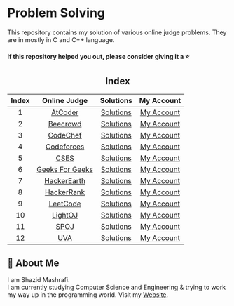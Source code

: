 # Problem Solving

This repository contains my solution of various online judge problems. They are in  mostly in C and C++ language.

#### If this repository helped you out, please consider giving it a :star:
<div align="center">

## Index 

|  Index  |  Online Judge  |  Solutions  |  My Account  |
| :-----: | :------------: | :---------: | :----------: |
| 1 | [AtCoder](https://atcoder.jp/) | [Solutions](https://github.com/ShazidMashrafi/Problem-Solving/tree/master/Online%20Judges/AtCoder) | [My Account](https://atcoder.jp/users/shazidmashrafi)
| 2 | [Beecrowd](https://judge.beecrowd.com/en) | [Solutions](https://github.com/ShazidMashrafi/Problem-Solving/tree/master/Online%20Judges/Beecrowd) | [My Account](https://judge.beecrowd.com/en/profile/790252)
| 3 | [CodeChef](https://www.codechef.com) | [Solutions](https://github.com/ShazidMashrafi/Problem-Solving/tree/master/Online%20Judges/CodeChef) | [My Account](https://www.codechef.com/users/shazidmashrafi)
| 4 | [Codeforces](https://codeforces.com/) | [Solutions](https://github.com/ShazidMashrafi/Problem-Solving/tree/master/Online%20Judges/Codeforces) | [My Account](https://codeforces.com/profile/ShazidMashrafi)
| 5 | [CSES](https://cses.fi/) | [Solutions](https://github.com/ShazidMashrafi/Problem-Solving/tree/master/Online%20Judges/CSES) | [My Account](https://cses.fi/user/238576)
| 6 | [Geeks For Geeks](https://www.geeksforgeeks.org/) | [Solutions](https://github.com/ShazidMashrafi/Problem-Solving/tree/master/Online%20Judges/Geeks%20for%20Geeks) | [My Account](https://www.geeksforgeeks.org/user/shazidmashrafi/)
| 7 | [HackerEarth](https://www.hackerearth.com/challenges/) | [Solutions](https://github.com/ShazidMashrafi/Problem-Solving/tree/master/Online%20Judges/HackerEarth) | [My Account](https://www.hackerearth.com/@shazidmashrafi/)
| 8 | [HackerRank](https://www.hackerrank.com/dashboard) | [Solutions](https://github.com/ShazidMashrafi/Problem-Solving/tree/master/Online%20Judges/HackerRank) | [My Account](https://www.hackerrank.com/profile/shazidmashrafi)
| 9 | [LeetCode](https://leetcode.com/) | [Solutions](https://github.com/ShazidMashrafi/Problem-Solving/tree/master/Online%20Judges/LeetCode) | [My Account](https://leetcode.com/u/shazidmashrafi/)
| 10 | [LightOJ](https://lightoj.com/home/) | [Solutions](https://github.com/ShazidMashrafi/Problem-Solving/tree/master/Online%20Judges/LightOJ) | [My Account](https://lightoj.com/user/shazidmashrafi)
| 11 | [SPOJ](https://www.spoj.com/) | [Solutions](https://github.com/ShazidMashrafi/Problem-Solving/tree/master/Online%20Judges/SPOJ) | [My Account](https://www.spoj.com/users/shazidmashrafi)
| 12 | [UVA](https://onlinejudge.org/) | [Solutions](https://github.com/ShazidMashrafi/Problem-Solving/tree/master/Online%20Judges/UVA) | [My Account](#)


</div>

## 🚀 About Me

I am Shazid Mashrafi.  
I am currently studying Computer Science and Engineering & trying to work my way up in the programming world.
Visit my [Website](https://shazidmashrafi.com).